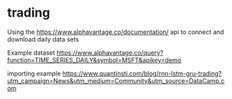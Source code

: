 # trading

Using the https://www.alphavantage.co/documentation/ api to connect and download daily data sets

Example dataset https://www.alphavantage.co/query?function=TIME_SERIES_DAILY&symbol=MSFT&apikey=demo

importing example https://www.quantinsti.com/blog/rnn-lstm-gru-trading?utm_campaign=News&utm_medium=Community&utm_source=DataCamp.com
